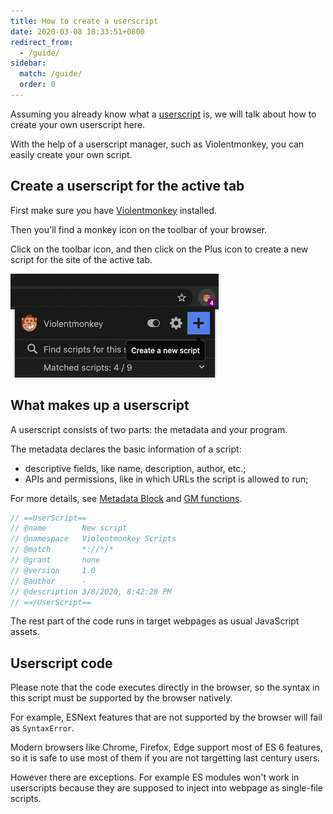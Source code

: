 ```yaml
---
title: How to create a userscript
date: 2020-03-08 18:33:51+0800
redirect_from:
  - /guide/
sidebar:
  match: /guide/
  order: 0
---
```


Assuming you already know what a [userscript](https://en.wikipedia.org/wiki/Userscript) is, we will talk about how to create your own userscript here.

With the help of a userscript manager, such as Violentmonkey, you can easily create your own script.

## Create a userscript for the active tab

First make sure you have [Violentmonkey](/get-it/) installed.

Then you'll find a monkey icon on the toolbar of your browser.

Click on the toolbar icon, and then click on the Plus icon to create a new script for the site of the active tab.

![](easy-1.png)

## What makes up a userscript

A userscript consists of two parts: the metadata and your program.

The metadata declares the basic information of a script:

- descriptive fields, like name, description, author, etc.;
- APIs and permissions, like in which URLs the script is allowed to run;

For more details, see [Metadata Block](/api/metadata-block/) and [GM functions](/api/gm/).

```js
// ==UserScript==
// @name        New script
// @namespace   Violentmonkey Scripts
// @match       *://*/*
// @grant       none
// @version     1.0
// @author      -
// @description 3/8/2020, 8:42:28 PM
// ==/UserScript==
```

The rest part of the code runs in target webpages as usual JavaScript assets.

## Userscript code

Please note that the code executes directly in the browser, so the syntax in this script must be supported by the browser natively.

For example, ESNext features that are not supported by the browser will fail as `SyntaxError`.

Modern browsers like Chrome, Firefox, Edge support most of ES 6 features, so it is safe to use most of them if you are not targetting last century users.

However there are exceptions. For example ES modules won't work in userscripts because they are supposed to inject into webpage as single-file scripts.
